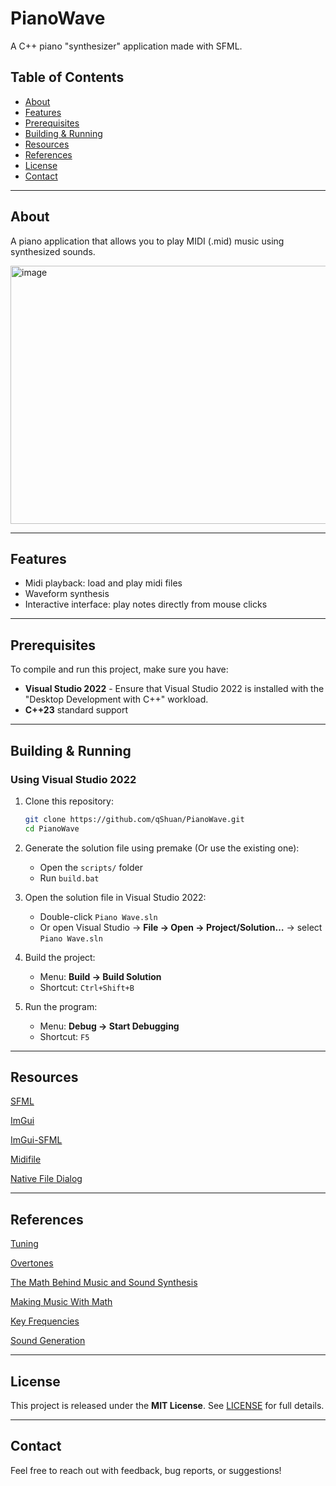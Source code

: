 # PianoWave
A C++ piano "synthesizer" application made with SFML.

##  Table of Contents

- [About](#about)  
- [Features](#features)  
- [Prerequisites](#prerequisites)
- [Building & Running](#building--running)
- [Resources](#resources)
- [References](#references)
- [License](#license)  
- [Contact](#contact)
  
---

## About

A piano application that allows you to play MIDI (.mid) music using synthesized sounds.

<img width="1075" height="413" alt="image" src="https://github.com/user-attachments/assets/ce5bf0d0-6817-415b-af14-3bcd3b9b3cc1" />

---

## Features

- Midi playback: load and play midi files
- Waveform synthesis
- Interactive interface: play notes directly from mouse clicks

---

## Prerequisites

To compile and run this project, make sure you have:

- **Visual Studio 2022** - Ensure that Visual Studio 2022 is installed with the "Desktop Development with C++" workload. 
- **C++23** standard support

---

## Building & Running

### Using Visual Studio 2022

1. Clone this repository:

   ```bash
   git clone https://github.com/qShuan/PianoWave.git
   cd PianoWave

2. Generate the solution file using premake (Or use the existing one):
   - Open the `scripts/` folder
   - Run `build.bat`
   
3. Open the solution file in Visual Studio 2022:  
   - Double-click `Piano Wave.sln`  
   - Or open Visual Studio → **File → Open → Project/Solution…** → select `Piano Wave.sln`
     
4. Build the project:  
   - Menu: **Build → Build Solution**  
   - Shortcut: `Ctrl+Shift+B`  

5. Run the program:  
   - Menu: **Debug → Start Debugging**  
   - Shortcut: `F5`  

---

## Resources

[SFML](https://www.sfml-dev.org/)

[ImGui](https://github.com/ocornut/imgui)

[ImGui-SFML](https://github.com/SFML/imgui-sfml)

[Midifile](https://github.com/craigsapp/midifile)

[Native File Dialog](https://github.com/btzy/nativefiledialog-extended)

---

## References

[Tuning](https://www.ub.edu/pde/tomas.sanz.perela/static/assets/papers/GraciaSanz-pianotuning.pdf)

[Overtones](https://courses.physics.illinois.edu/phys398dlp/sp2022/documents/group1_final.pdf)

[The Math Behind Music and Sound Synthesis](https://www.youtube.com/watch?v=Y7TesKMSE74)

[Making Music With Math](https://aatishb.com/stringmath/)

[Key Frequencies](https://en.wikipedia.org/wiki/Piano_key_frequencies)

[Sound Generation](https://www.youtube.com/watch?v=5xd9BMxoXqo)

---

## License
This project is released under the **MIT License**. See [LICENSE](LICENSE) for full details.

---

## Contact
Feel free to reach out with feedback, bug reports, or suggestions!  
